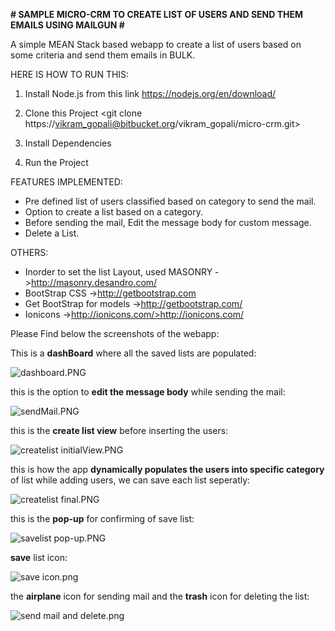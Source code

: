 **# SAMPLE MICRO-CRM TO CREATE LIST OF USERS AND SEND THEM EMAILS USING MAILGUN #**


A simple MEAN Stack based webapp to create a list of users based on some criteria and send them emails in BULK. 

HERE IS HOW TO RUN THIS:

1) Install Node.js from this link 
        <https://nodejs.org/en/download/>

2) Clone this Project
        <git clone https://vikram_gopali@bitbucket.org/vikram_gopali/micro-crm.git>

3) Install Dependencies
        <npm install>

4) Run the Project
        <node app.js>



FEATURES IMPLEMENTED:

* Pre defined list of users classified based on category to send the mail.
* Option to create a list based on a category.
* Before sending the mail, Edit the message body for custom message.
* Delete a List.



OTHERS:

* Inorder to set the list Layout, used MASONRY
        ->http://masonry.desandro.com/
* BootStrap CSS
        ->http://getbootstrap.com
* Get BootStrap for models
        ->http://getbootstrap.com/
* Ionicons
        ->http://ionicons.com/>http://ionicons.com/


Please Find below the screenshots of the webapp:

This is a **dashBoard** where all the saved lists are populated:

![dashboard.PNG](https://bitbucket.org/repo/dqRd7L/images/1635579244-dashboard.PNG)


this is the option to **edit the message body** while sending the mail:

![sendMail.PNG](https://bitbucket.org/repo/dqRd7L/images/325782838-sendMail.PNG)

this is the **create list view** before inserting the users:

![createlist initialView.PNG](https://bitbucket.org/repo/dqRd7L/images/3978724389-createlist%20initialView.PNG)

this is how the app **dynamically populates the users into specific category** of list while adding users, we can save each list seperatly:

![createlist final.PNG](https://bitbucket.org/repo/dqRd7L/images/880827941-createlist%20final.PNG)


this is the **pop-up** for confirming of save list:

![savelist pop-up.PNG](https://bitbucket.org/repo/dqRd7L/images/2576168724-savelist%20pop-up.PNG)

**save** list icon:

![save icon.png](https://bitbucket.org/repo/dqRd7L/images/670481591-save%20icon.png)



the **airplane** icon for sending mail and the **trash** icon for deleting the list:

![send mail and delete.png](https://bitbucket.org/repo/dqRd7L/images/1946753286-send%20mail%20and%20delete.png)